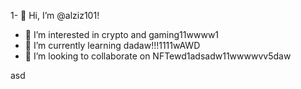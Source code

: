 1- 👋 Hi, I’m @alziz101!
- 👀 I’m interested in crypto and gaming11wwww1
- 🌱 I’m currently learning dadaw!!!1111wAWD
- 💞️ I’m looking to collaborate on NFTewd1adsadw11wwwwvv5daw
<!---aaaad1adwwadwad
alziz101/alziz101 is a ✨ special ✨ repository be1cause aits `README.md` (this file) appears on your GitHub profile.
You can click the Preview link to take a look at your changes.!1
--->asd
